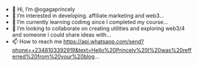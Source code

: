 - 👋 Hi, I’m @ogagaprincely
- 👀 I’m interested in developing. affiliate marketing and web3...
- 🌱 I’m currently learning codimg since I completed my course...
- 💞️ I’m looking to collaborate on creating utilities and exploring web3/4 and someone i could share ideas with...
- 📫 How to reach me https://api.whatsapp.com/send?phone=+2348103392919&text=Hello%20Princely%20I%20was%20refferred%20from%20your%20blog...

<!---
ogagaprincely/ogagaprincely is a ✨ special ✨ repository because its `README.md` (this file) appears on your GitHub profile.
You can click the Preview link to take a look at your changes.
--->
